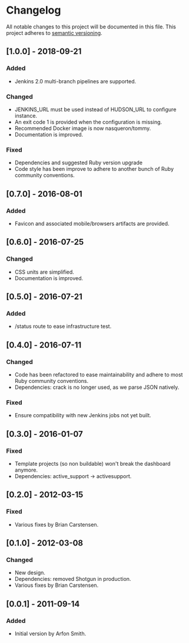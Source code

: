 # Changelog
All notable changes to this project will be documented in this file.
This project adheres to [semantic versioning](https://semver.org/).

## [1.0.0] - 2018-09-21
### Added
- Jenkins 2.0 multi-branch pipelines are supported.

### Changed
- JENKINS_URL must be used instead of HUDSON_URL to configure instance.
- An exit code 1 is provided when the configuration is missing.
- Recommended Docker image is now nasqueron/tommy. 
- Documentation is improved.

### Fixed
- Dependencies and suggested Ruby version upgrade
- Code style has been improve to adhere to another
  bunch of Ruby community conventions.
  
## [0.7.0] - 2016-08-01
### Added
- Favicon and associated mobile/browsers artifacts are provided. 

## [0.6.0] - 2016-07-25
### Changed
- CSS units are simplified.
- Documentation is improved.

## [0.5.0] - 2016-07-21
### Added
- /status route to ease infrastructure test.

## [0.4.0] - 2016-07-11
### Changed
- Code has been refactored to ease maintainability
  and adhere to most Ruby community conventions.
- Dependencies: crack is no longer used, as we parse
  JSON natively.

### Fixed
- Ensure compatibility with new Jenkins jobs not yet built.

## [0.3.0] - 2016-01-07
### Fixed
- Template projects (so non buildable) won't break
  the dashboard anymore.
- Dependencies: active_support → activesupport.

## [0.2.0] - 2012-03-15
### Fixed
- Various fixes by Brian Carstensen.

## [0.1.0] - 2012-03-08
### Changed
- New design.
- Dependencies: removed Shotgun in production.
- Various fixes by Brian Carstensen.

## [0.0.1] - 2011-09-14
### Added
- Initial version by Arfon Smith.
